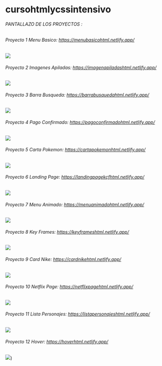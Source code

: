 # cursohtmlycssintensivo

###### PANTALLAZO DE LOS PROYECTOS :


###### Proyecto 1 Menu Basico: https://menubasicohtml.netlify.app/
![](https://i.ibb.co/0Yjd7CM/Captura.png)


###### Proyecto 2 Imagenes Apiladas: https://imagenapiladashtml.netlify.app/
![](https://i.ibb.co/4WK5n14/imagenesapiladas.png)


###### Proyecto 3 Barra Busqueda: https://barrabusquedahtml.netlify.app/
![](https://i.ibb.co/JvPqpKM/barrabusqueda.png)


###### Proyecto 4 Pago Confirmado: https://pagoconfirmadohtml.netlify.app/
![](https://i.ibb.co/3d5XhY7/pagoconfirmado.png)


###### Proyecto 5 Carta Pokemon: https://cartapokemonhtml.netlify.app/
![](https://i.ibb.co/0FFpBrc/cartapokemon.png)


###### Proyecto 6 Landing Page: https://landingpagekcfhtml.netlify.app/
![](https://i.ibb.co/Xjy8D6Z/landingpagehtml.png)


###### Proyecto 7 Menu Animado: https://menuanimadohtml.netlify.app/
![](https://i.ibb.co/qsZk5Fc/menuanimado.png)


###### Proyecto 8 Key Frames: https://keyframeshtml.netlify.app/
![](https://i.ibb.co/tsKgfzv/keyframes.png)


###### Proyecto 9 Card Nike: https://cardnikehtml.netlify.app/
![](https://i.ibb.co/GtTDwYt/cardnike.png)


###### Proyecto 10 Netflix Page: https://netflixpagehtml.netlify.app/
![](https://i.ibb.co/BrhVjP3/netflixpage.png)


###### Proyecto 11 Lista Personajes: https://listapersonajeshtml.netlify.app/
![](https://i.ibb.co/YRZYnLj/listapersonajes.png)


###### Proyecto 12 Hover: https://hoverhtml.netlify.app/
![](https://i.ibb.co/D7548JP/hoverhtml.png))

